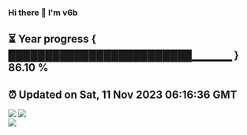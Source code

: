 ### Hi there 👋  I'm v6b  
⏳ Year progress { █████████████████████████▁▁▁▁▁ } 86.10 %
---
⏰ Updated on Sat, 11 Nov 2023 06:16:36 GMT
---
![](https://github-readme-stats.vercel.app/api?username=v6b&bg_color=30,e96443,904e95&title_color=fff&text_color=fff&layout=compact)
![](https://github-readme-stats.vercel.app/api/top-langs/?username=v6b&layout=compact&bg_color=30,e96443,904e95&title_color=fff&text_color=fff)  
![](https://gcore.jsdelivr.net/gh/v6b/v6b@main/assets/github-contribution-grid-snake.svg)

